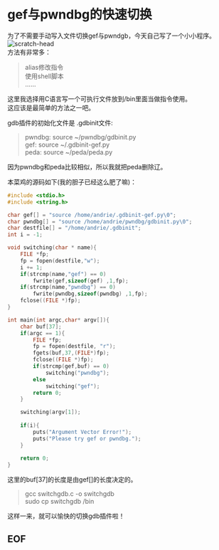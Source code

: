 # gef与pwndbg的快速切换  
为了不需要手动写入文件切换gef与pwndgb，今天自己写了一个小小程序。  
![scratch-head](..\..\..\..\pics\emojis\scratch-head.jpg)  
方法有非常多：

>alias修改指令  
使用shell脚本  
......  
  
这里我选择用C语言写一个可执行文件放到/bin里面当做指令使用。  
这应该是最简单的方法之一吧。  
  
gdb插件的初始化文件是 .gdbinit文件:  
>pwndbg: source ~/pwndbg/gdbinit.py  
gef: source ~/.gdbinit-gef.py  
peda: source ~/peda/peda.py  
  
因为pwndbg和peda比较相似，所以我就把peda删除辽。  

本菜鸡的源码如下(我的胆子已经这么肥了嘛)：

~~~c
#include <stdio.h>
#include <string.h>

char gef[] = "source /home/andrie/.gdbinit-gef.py\0";
char pwndbg[] = "source /home/andrie/pwndbg/gdbinit.py\0";
char destfile[] = "/home/andrie/.gdbinit";
int i = -1;

void switching(char * name){
	FILE *fp;
	fp = fopen(destfile,"w");
	i += 1;
	if(strcmp(name,"gef") == 0)
		fwrite(gef,sizeof(gef) ,1,fp);
	if(strcmp(name,"pwndbg") == 0)
		fwrite(pwndbg,sizeof(pwndbg) ,1,fp);
	fclose((FILE *)fp);
}

int main(int argc,char* argv[]){
	char buf[37];
	if(argc == 1){
		FILE *fp;
		fp = fopen(destfile, "r");
		fgets(buf,37,(FILE*)fp);
		fclose((FILE *)fp);
		if(strcmp(gef,buf) == 0)
			switching("pwndbg");
		else
			switching("gef");
		return 0;
	}

	switching(argv[1]);
	
	if(i){
		puts("Argument Vector Error!");
		puts("Please try gef or pwndbg.");
	}
    
	return 0;
}
~~~
这里的buf[37]的长度是由gef[]的长度决定的。  

>gcc switchgdb.c -o switchgdb  
>sudo cp switchgdb  /bin  

这样一来，就可以愉快的切换gdb插件啦！
## EOF